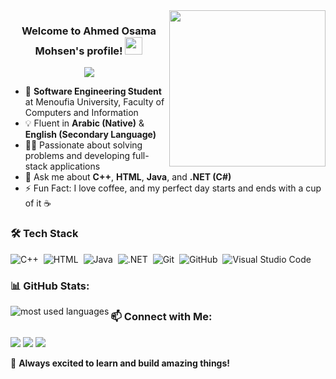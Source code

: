 <img width="250" align="right" src="https://c.tenor.com/_DOBjnGspYAAAAAM/code-coding.gif">

<h3 align="center">
  Welcome to Ahmed Osama Mohsen's profile!
  <img src="https://media.giphy.com/media/hvRJCLFzcasrR4ia7z/giphy.gif" width="28">
</h3>

<!-- Typing SVG by DenverCoder1 - https://github.com/DenverCoder1/readme-typing-svg -->
<p align="center">
  <a href="https://github.com/DenverCoder1/readme-typing-svg"><img src="https://readme-typing-svg.herokuapp.com/?lines=Full%20Stack%20.NET%20Developer;Problem%20Solver;Software%20Engineering%20Student&font=Fira%20Code&center=true&width=500&height=45&color=f75c7e&vCenter=true&size=22"></a>
</p> 

- 🏢 **Software Engineering Student** at Menoufia University, Faculty of Computers and Information
- 💡 Fluent in **Arabic (Native)** & **English (Secondary Language)**
- 👨‍💻 Passionate about solving problems and developing full-stack applications
- 💬 Ask me about **C++**, **HTML**, **Java**, and **.NET (C#)**
- ⚡ Fun Fact: I love coffee, and my perfect day starts and ends with a cup of it ☕

### 🛠 Tech Stack
![C++](https://img.shields.io/badge/-C++-05122A?style=flat&logo=c%2B%2B)&nbsp;
![HTML](https://img.shields.io/badge/-HTML-05122A?style=flat&logo=HTML5)&nbsp;
![Java](https://img.shields.io/badge/-Java-05122A?style=flat&logo=Java&logoColor=red)&nbsp;
![.NET](https://img.shields.io/badge/-.NET-05122A?style=flat&logo=dotnet)&nbsp;
![Git](https://img.shields.io/badge/-Git-05122A?style=flat&logo=git)&nbsp;
![GitHub](https://img.shields.io/badge/-GitHub-05122A?style=flat&logo=github)&nbsp;
![Visual Studio Code](https://img.shields.io/badge/-Visual%20Studio%20Code-05122A?style=flat&logo=visual-studio-code&logoColor=007ACC)&nbsp;

### 📊 GitHub Stats:
<img align="left" src="https://github-readme-stats.vercel.app/api/top-langs?username=your-username&show_icons=true&locale=en&layout=compact&theme=radical" alt="most used languages" />

### 📫 Connect with Me:
<a href="https://www.linkedin.com/in/ahmed-mohsen-689791340" target="_blank"><img src="https://img.shields.io/badge/-Ahmed Osama Mohsen-0077B5?style=for-the-badge&logo=Linkedin&logoColor=white"/></a>
<a href="https://github.com/AhmedOsamaMohsen" target="_blank"><img src="https://img.shields.io/badge/-GitHub-000?style=for-the-badge&logo=github&logoColor=white"/></a>
<a href="mailto:aahmedosamaaa64@gmail.com" target="_blank"><img src="https://img.shields.io/badge/-Email-D14836?style=for-the-badge&logo=gmail&logoColor=white"/></a>

🚀 **Always excited to learn and build amazing things!**

